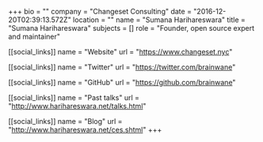 +++
bio = ""
company = "Changeset Consulting"
date = "2016-12-20T02:39:13.572Z"
location = ""
name = "Sumana Harihareswara"
title = "Sumana Harihareswara"
subjects = []
role = "Founder, open source expert and maintainer"

[[social_links]]
  name = "Website"
  url = "https://www.changeset.nyc"

[[social_links]]
  name = "Twitter"
  url = "https://twitter.com/brainwane"

[[social_links]]
  name = "GitHub"
  url = "https://github.com/brainwane"

[[social_links]]
  name = "Past talks"
  url = "http://www.harihareswara.net/talks.html"

[[social_links]]
  name = "Blog"
  url = "http://www.harihareswara.net/ces.shtml"
+++
